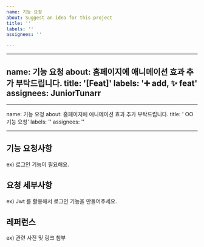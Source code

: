 ```yaml
---
name: 기능 요청
about: Suggest an idea for this project
title: ''
labels: ''
assignees: ''

---
```


---
name: 기능 요청
about: 홈페이지에 애니메이션 효과 추가 부탁드립니다.
title: '[Feat]'
labels: '➕ add, ✨ feat'
assignees: JuniorTunarr
---

---

name: 기능 요청
about: 홈페이지에 애니메이션 효과 추가 부탁드립니다.
title: ' OO 기능 요청'
labels: ''
assignees: ''

---

## 기능 요청사항

ex) 로그인 기능이 필요해요.

## 요청 세부사항

ex) Jwt 를 활용해서 로그인 기능을 만들어주세요.

## 레퍼런스

ex) 관련 사진 및 링크 첨부
